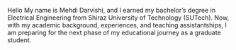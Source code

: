 Hello My name is Mehdi Darvishi, and I earned my bachelor’s degree in Electrical Engineering from Shiraz University of Technology (SUTech). 
Now, with my academic background, experiences, and teaching assistantships, I am preparing for the next phase of my educational journey as a graduate student.

